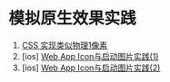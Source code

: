 模拟原生效果实践
====

1. [CSS 实现类似物理1像素](./border-1px.md)
2. [ios] [Web App Icon与启动图片实践(1)](https://gist.github.com/tfausak/2222823)
3. [ios] [Web App Icon与启动图片实践(2)](http://mobile.51cto.com/web-395063.htm)
